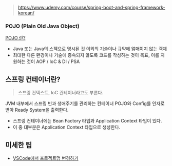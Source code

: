 > https://www.udemy.com/course/spring-boot-and-spring-framework-korean/

### POJO (Plain Old Java Object)

[POJO 란?](https://ittrue.tistory.com/211)

- Java 또는 Java의 스펙으로 명시된 것 이외의 기술이나 규약에 얽매이지 않는 객체
- 최대한 다른 환경이나 기술에 종속되지 않도록 코드를 작성하는 것이 목표, 이를 지원하는 것이 AOP / IoC & DI / PSA

## 스프링 컨테이너란?

> 스프링 컨텍스트, IoC 컨테이너라고도 부른다.

JVM 내부에서 스프링 빈과 생애주기를 관리하는 컨테이너
POJO와 Config를 인자로 받아 Ready System을 출력한다.

- 스프링 컨테이너에는 Bean Factory 타입과 Application Context 타입이 있다.
- 이 중 대부분은 Application Context 타입으로 생성한다.

## 미세한 팁

- [VSCode에서 프로젝트명 변경하기](https://stackoverflow.com/questions/59934783/how-do-you-change-the-spring-boot-dashboard-project-name-in-vs-code)
